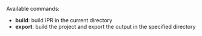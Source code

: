 

Available commands:
  - **build**: build IPR in the current directory
  - **export**: build the project and export the output in the specified directory